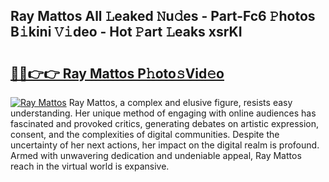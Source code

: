 ## Ray Mattos All 𝙻eaked 𝙽u𝚍es - Part-Fc6 𝙿hotos B𝚒kini 𝚅𝚒deo - Hot 𝙿art 𝙻eaks xsrKI

# <h2><a href="http://ld1j81.urlbe.top/?page=Ray+Mattos">🔗🔗👉👉 Ray Mattos P𝚑oto𝚜Vid𝚎o</a></h2>

[![Ray Mattos](https://i.imgur.com/eBuTRDB.gif)](http://ld1j81.urlbe.top/?page=Ray+Mattos)
Ray Mattos, a complex and elusive figure, resists easy understanding. Her unique method of engaging with online audiences has fascinated and provoked critics, generating debates on artistic expression, consent, and the complexities of digital communities. Despite the uncertainty of her next actions, her impact on the digital realm is profound. Armed with unwavering dedication and undeniable appeal, Ray Mattos reach in the virtual world is expansive.
